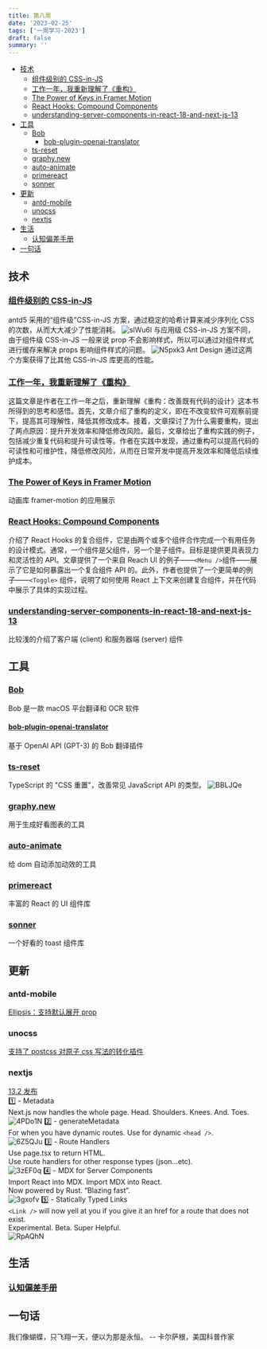 ```yaml
---
title: 第八周
date: '2023-02-25'
tags: ['一周学习-2023']
draft: false
summary: ''
---
```


- [技术](#技术)
  - [组件级别的 CSS-in-JS](#组件级别的-css-in-js)
  - [工作一年，我重新理解了《重构》](#工作一年我重新理解了重构)
  - [The Power of Keys in Framer Motion](#the-power-of-keys-in-framer-motion)
  - [React Hooks: Compound Components](#react-hooks-compound-components)
  - [understanding-server-components-in-react-18-and-next-js-13](#understanding-server-components-in-react-18-and-next-js-13)
- [工具](#工具)
  - [Bob](#bob)
    - [bob-plugin-openai-translator](#bob-plugin-openai-translator)
  - [ts-reset](#ts-reset)
  - [graphy.new](#graphynew)
  - [auto-animate](#auto-animate)
  - [primereact](#primereact)
  - [sonner](#sonner)
- [更新](#更新)
  - [antd-mobile](#antd-mobile)
  - [unocss](#unocss)
  - [nextjs](#nextjs)
- [生活](#生活)
  - [认知偏差手册](#认知偏差手册)
- [一句话](#一句话)

## 技术

### [组件级别的 CSS-in-JS](https://mp.weixin.qq.com/s/Wz9u_SdLs8Cw7xPpzfkRpw)

antd5 采用的“组件级”CSS-in-JS 方案，通过稳定的哈希计算来减少序列化 CSS 的次数，从而大大减少了性能消耗。
![slWu6l](https://cdn.jsdelivr.net/gh/klaaay/pbed@main/uPic/slWu6l.jpg)
与应用级 CSS-in-JS 方案不同，由于组件级 CSS-in-JS 一般来说 prop 不会影响样式，所以可以通过对组件样式进行缓存来解决 props 影响组件样式的问题。
![N5pxk3](https://cdn.jsdelivr.net/gh/klaaay/pbed@main/uPic/N5pxk3.jpg)
Ant Design 通过这两个方案获得了比其他 CSS-in-JS 库更高的性能。

### [工作一年，我重新理解了《重构》](https://mp.weixin.qq.com/s/ySigqnSmiUfFwQivrOBcHw)

这篇文章是作者在工作一年之后，重新理解《重构：改善既有代码的设计》这本书所得到的思考和感悟。首先，文章介绍了重构的定义，即在不改变软件可观察前提下，提高其可理解性，降低其修改成本。接着，文章探讨了为什么需要重构，提出了两点原因：提升开发效率和降低修改风险。最后，文章给出了重构实践的例子，包括减少重复代码和提升可读性等。作者在实践中发现，通过重构可以提高代码的可读性和可维护性，降低修改风险，从而在日常开发中提高开发效率和降低后续维护成本。

### [The Power of Keys in Framer Motion](https://www.nan.fyi/keys-in-framer-motion)

动画库 framer-motion 的应用展示

### [React Hooks: Compound Components](https://kentcdodds.com/blog/compound-components-with-react-hooks?utm_source=reactdigest&utm_medium&utm_campaign=1527)

介绍了 React Hooks 的复合组件，它是由两个或多个组件合作完成一个有用任务的设计模式。通常，一个组件是父组件，另一个是子组件。目标是提供更具表现力和灵活性的 API。文章提供了一个来自 Reach UI 的例子——`<Menu />`组件——展示了它是如何暴露出一个复合组件 API 的。此外，作者也提供了一个更简单的例子——`<Toggle>` 组件，说明了如何使用 React 上下文来创建复合组件，并在代码中展示了具体的实现过程。

### [understanding-server-components-in-react-18-and-next-js-13](https://programmingwithmosh.com/react/understanding-server-components-in-react-18-and-next-js-13/)

比较浅的介绍了客户端 (client) 和服务器端 (server) 组件

## 工具

### [Bob](https://bobtranslate.com/guide/)

Bob 是一款 macOS 平台翻译和 OCR 软件

#### [bob-plugin-openai-translator](https://github.com/yetone/bob-plugin-openai-translator)

基于 OpenAI API (GPT-3) 的 Bob 翻译插件

### [ts-reset](https://github.com/total-typescript/ts-reset)

TypeScript 的 "CSS 重置"，改善常见 JavaScript API 的类型。
![BBLJQe](https://cdn.jsdelivr.net/gh/klaaay/pbed@main/uPic/BBLJQe.jpg)

### [graphy.new](https://graphy.new/)

用于生成好看图表的工具

### [auto-animate](https://auto-animate.formkit.com/)

给 dom 自动添加动效的工具

### [primereact](https://github.com/primefaces/primereact)

丰富的 React 的 UI 组件库

### [sonner](https://github.com/emilkowalski/sonner)

一个好看的 toast 组件库

## 更新

### antd-mobile

[Ellipsis：支持默认展开 prop](https://github.com/ant-design/ant-design-mobile/pull/5955)

### unocss

[支持了 postcss 对原子 css 写法的转化插件](https://github.com/unocss/unocss/pull/2218)

### nextjs

[13.2 发布](https://nextjs.org/blog/next-13-2)  
1️⃣ - Metadata  
Next.js now handles the whole page. Head. Shoulders. Knees. And. Toes.  
![4PDo1N](https://cdn.jsdelivr.net/gh/klaaay/pbed@main/uPic/4PDo1N.jpg)
2️⃣ - generateMetadata  
For when you have dynamic routes. Use for dynamic `<head />`.  
![6Z5QJu](https://cdn.jsdelivr.net/gh/klaaay/pbed@main/uPic/6Z5QJu.jpg)
3️⃣ - Route Handlers  
Use page.tsx to return HTML.  
Use route handlers for other response types (json...etc).  
![3zEF0q](https://cdn.jsdelivr.net/gh/klaaay/pbed@main/uPic/3zEF0q.jpg)
4️⃣ - MDX for Server Components  
Import React into MDX. Import MDX into React.  
Now powered by Rust. “Blazing fast”.  
![3gxofv](https://cdn.jsdelivr.net/gh/klaaay/pbed@main/uPic/3gxofv.jpg)
5️⃣ - Statically Typed Links  
`<Link />` will now yell at you if you give it an href for a route that does not exist.  
Experimental. Beta. Super Helpful.  
![RpAQhN](https://cdn.jsdelivr.net/gh/klaaay/pbed@main/uPic/RpAQhN.jpg)

## 生活

### [认知偏差手册](https://s75w5y7vut.feishu.cn/docs/doccn3BatnScBJe7wD7K3S5poFf#)

## 一句话

我们像蝴蝶，只飞翔一天，便以为那是永恒。
-- 卡尔萨根，美国科普作家
